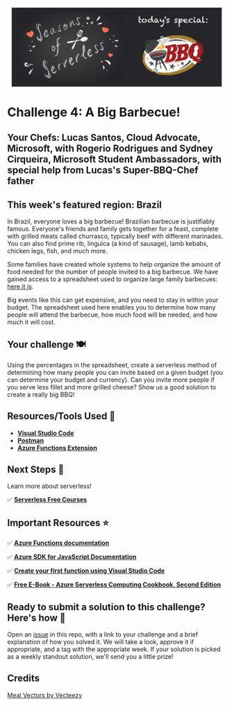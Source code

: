 ![banner](graphics/banner-4.png)

# Challenge 4: A Big Barbecue!
## Your Chefs: Lucas Santos, Cloud Advocate, Microsoft, with Rogerio Rodrigues and Sydney Cirqueira, Microsoft Student Ambassadors, with special help from Lucas's Super-BBQ-Chef father

## This week's featured region: Brazil

In Brazil, everyone loves a big barbecue! Brazilian barbecue is justifiably famous. Everyone's friends and family gets together for a feast, complete with grilled meats called churrasco, typically beef with different marinades. You can also find prime rib, linguica (a kind of sausage), lamb kebabs, chicken legs, fish, and much more. 

Some families have created whole systems to help organize the amount of food needed for the number of people invited to a big barbecue. We have gained access to a spreadsheet used to organize large family barbecues: [here it is](graphics/bbq-spreadsheet.xlsx).

Big events like this can get expensive, and you need to stay in within your budget. The spreadsheet used here enables you to determine how many people will attend the barbecue, how much food will be needed, and how much it will cost. 

## Your challenge 🍽 

Using the percentages in the spreadsheet, create a serverless method of determining how many people you can invite based on a given budget (you can determine your budget and currency). Can you invite more people if you serve less fillet and more grilled cheese? Show us a good solution to create a really big BBQ!

## Resources/Tools Used 🚀

-   **[Visual Studio Code](https://code.visualstudio.com/?WT.mc_id=academic-10922-cxa)**
-   **[Postman](https://www.getpostman.com/downloads/)**
-   **[Azure Functions Extension](https://marketplace.visualstudio.com/items?itemName=ms-azuretools.vscode-azurefunctions&WT.mc_id=academic-10922-cxa)**

## Next Steps 🏃

Learn more about serverless!

  ✅ **[Serverless Free Courses](https://docs.microsoft.com/learn/browse/?term=azure%20functions&WT.mc_id=academic-10922-cxa)**

## Important Resources ⭐️

  ✅ **[Azure Functions documentation](https://docs.microsoft.com/azure/azure-functions/?WT.mc_id=academic-10922-cxa)**
  
  ✅ **[Azure SDK for JavaScript Documentation](https://docs.microsoft.com/azure/javascript/?WT.mc_id=academic-10922-cxa)**
  
  ✅ **[Create your first function using Visual Studio Code](https://docs.microsoft.com/azure/azure-functions/functions-create-first-function-vs-code?WT.mc_id=academic-10922-cxa)**
  
  ✅ **[Free E-Book - Azure Serverless Computing Cookbook, Second Edition](https://azure.microsoft.com/resources/azure-serverless-computing-cookbook/?WT.mc_id=academic-10922-cxa)**

## Ready to submit a solution to this challenge? Here's how 🚀 

Open an [issue](https://github.com/microsoft/Seasons-of-Serverless/issues/new?assignees=&labels=&template=seasons-of-serverless-solution.md&title=Solution) in this repo, with a link to your challenge and a brief explanation of how you solved it. We will take a look, approve it if appropriate, and a tag with the appropriate week. If your solution is picked as a weekly standout solution, we'll send you a little prize!
## Credits

<a href="https://www.vecteezy.com/free-vector/meal">Meal Vectors by Vecteezy</a>

